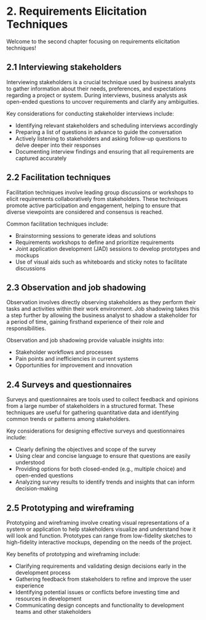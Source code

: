 # 2. Requirements Elicitation Techniques

Welcome to the second chapter focusing on requirements elicitation techniques!

## 2.1 Interviewing stakeholders

Interviewing stakeholders is a crucial technique used by business analysts to gather information about their needs, preferences, and expectations regarding a project or system. During interviews, business analysts ask open-ended questions to uncover requirements and clarify any ambiguities.

Key considerations for conducting stakeholder interviews include:
- Identifying relevant stakeholders and scheduling interviews accordingly
- Preparing a list of questions in advance to guide the conversation
- Actively listening to stakeholders and asking follow-up questions to delve deeper into their responses
- Documenting interview findings and ensuring that all requirements are captured accurately

## 2.2 Facilitation techniques

Facilitation techniques involve leading group discussions or workshops to elicit requirements collaboratively from stakeholders. These techniques promote active participation and engagement, helping to ensure that diverse viewpoints are considered and consensus is reached.

Common facilitation techniques include:
- Brainstorming sessions to generate ideas and solutions
- Requirements workshops to define and prioritize requirements
- Joint application development (JAD) sessions to develop prototypes and mockups
- Use of visual aids such as whiteboards and sticky notes to facilitate discussions

## 2.3 Observation and job shadowing

Observation involves directly observing stakeholders as they perform their tasks and activities within their work environment. Job shadowing takes this a step further by allowing the business analyst to shadow a stakeholder for a period of time, gaining firsthand experience of their role and responsibilities.

Observation and job shadowing provide valuable insights into:
- Stakeholder workflows and processes
- Pain points and inefficiencies in current systems
- Opportunities for improvement and innovation

## 2.4 Surveys and questionnaires

Surveys and questionnaires are tools used to collect feedback and opinions from a large number of stakeholders in a structured format. These techniques are useful for gathering quantitative data and identifying common trends or patterns among stakeholders.

Key considerations for designing effective surveys and questionnaires include:
- Clearly defining the objectives and scope of the survey
- Using clear and concise language to ensure that questions are easily understood
- Providing options for both closed-ended (e.g., multiple choice) and open-ended questions
- Analyzing survey results to identify trends and insights that can inform decision-making

## 2.5 Prototyping and wireframing

Prototyping and wireframing involve creating visual representations of a system or application to help stakeholders visualize and understand how it will look and function. Prototypes can range from low-fidelity sketches to high-fidelity interactive mockups, depending on the needs of the project.

Key benefits of prototyping and wireframing include:
- Clarifying requirements and validating design decisions early in the development process
- Gathering feedback from stakeholders to refine and improve the user experience
- Identifying potential issues or conflicts before investing time and resources in development
- Communicating design concepts and functionality to development teams and other stakeholders

